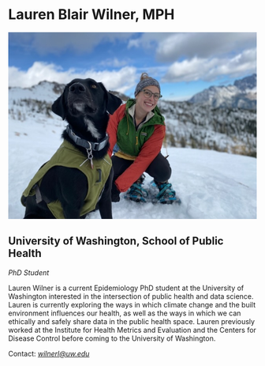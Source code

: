 # Lauren Blair Wilner, MPH

![Image title](_artifacts/lauren.jpeg)
## University of Washington, School of Public Health
*PhD Student* 

Lauren Wilner is a current Epidemiology PhD student at the University of Washington interested in the intersection of public health and data science. Lauren is currently exploring the ways in which climate change and the built environment influences our health, as well as the ways in which we can ethically and safely share data in the public health space. Lauren previously worked at the Institute for Health Metrics and Evaluation and the Centers for Disease Control before coming to the University of Washington.   


Contact: *wilnerl@uw.edu*
